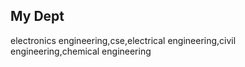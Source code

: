## My Dept
electronics engineering,cse,electrical engineering,civil engineering,chemical engineering


